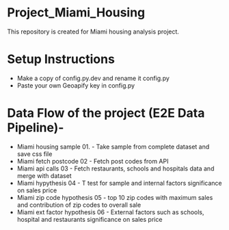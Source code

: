 # Project_Miami_Housing
This repository is created for Miami housing analysis project.

# Setup Instructions
- Make a copy of config.py.dev and rename it config.py
- Paste your own Geoapify key in config.py

# Data Flow of the project (E2E Data Pipeline)-

- Miami housing sample 01. - Take sample from complete dataset and save css file
- Miami fetch postcode 02 - Fetch post codes from API
- Miami api calls 03 - Fetch restaurants, schools and hospitals data and merge with dataset
- Miami hypythesis 04 - T test for sample and internal factors significance on sales price
- Miami zip code hypothesis 05 - top 10 zip codes with maximum sales and contribution of zip codes to overall sale
- Miami ext factor hypothesis 06 - External factors such as schools, hospital and restaurants significance on sales price

